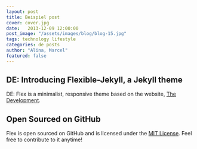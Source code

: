 ```yaml
---
layout: post
title: Beispiel post
cover: cover.jpg
date:   2013-12-09 12:00:00
post_image: "/assets/images/blog/blog-15.jpg"
tags: technology lifestyle
categories: de posts
author: "Alina, Marcel"
featured: false
---
```


## DE: Introducing Flexible-Jekyll, a Jekyll theme

DE: Flex is a minimalist, responsive theme based on the website, [The Development](https://marcelruss.de).

## Open Sourced on GitHub

Flex is open sourced on GitHub and is licensed under the [MIT License](https://opensource.org/licenses/MIT). Feel free to contribute to it anytime!
